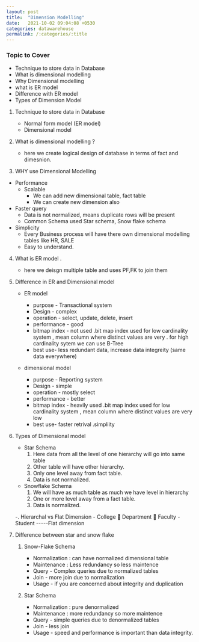 ```yaml
---
layout: post
title:  "Dimension Modelling"
date:   2021-10-02 09:04:08 +0530
categories: datawarehouse
permalink: /:categories/:title
---
```


### Topic to Cover 
- Technique to store data in Database
- What is dimensional modelling
- Why Dimensional modelling
- what is ER model
- Difference with ER model
- Types of Dimension Model

1. Technique to store data in Database
	- Normal form model (ER model)
	- Dimensional model 

2. What is dimensional modelling ?
	- here we create logical design of database in terms of fact and dimesnion.

3.  WHY use Dimensional Modelling
-	Performance
	-	Scalable
		-	We can add new dimensional table, fact table
		-	We can create new dimension also
-	Faster query
	-	Data is not normalized, means duplicate rows will be present
	-	Common Schema used Star schema, Snow flake schema
-	Simplicity
	-	Every Business process will have there own dimensional modelling tables like HR, SALE
	-	Easy to understand.

4. What is ER model . 
	- here we deisgn multiple table and uses PF,FK to join them 

5. Difference in ER and Dimensional model 
	- ER model 
		- purpose - Transactional system 
		- Design - complex
		- operation - select, update, delete, insert
		- performance - good
		- bitmap index - not used .bit map index used for low cardinality system , mean column where distinct values are very . for high cardinality sytem we can use B-Tree
		- best use- less redundant data, increase data integreity (same data everywhere)

	- dimensional model 
		- purpose - Reporting system 
		- Design - simple
		- operation - mostly select
		- performance - better
		- bitmap index - heavily used .bit map index used for low cardinality system , mean column where distinct values are very low
		- best use- faster retrival .simpliity

6. Types of Dimensional model
	-	Star Schema
		1.	Here data from all the level of one hierarchy will go into same table
		2.	Other table will have other hierarchy.
		3.	Only one level away from fact table.
		4.	Data is not normalized.
	-	Snowflake Schema 
		1.	We will have as much table as much we have level in hierarchy 
		2.	One or more level away from a fact table.
		3.	Data is normalized.

	-.	Hierarchal vs Flat Dimension
		-	College  Department  Faculty
		-	Student -----Flat dimension


7. Difference between star and snow flake 

	1. Snow-Flake Schema
		- Normalization : can have normalized dimensional table
		- Maintenance : Less redundancy so less maintence
		- Query - Complex queries due to normalized tables
		- Join - more join due to normalization 
		- Usage - if you are concerned about integrity and duplication 
	

	2. Star Schema
		- Normalization : pure denormalized 
		- Maintenance : more  redundancy so more 	 maintence
		- Query - simple queries due to denormalized tables
		- Join - less join 
		- Usage - speed and performance is important than data integrity.

	
